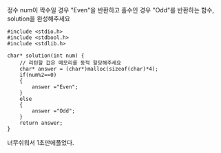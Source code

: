 정수 num이 짝수일 경우 "Even"을 반환하고 홀수인 경우 "Odd"를 반환하는 함수, solution을 완성해주세요
```
#include <stdio.h>
#include <stdbool.h>
#include <stdlib.h>

char* solution(int num) {
    // 리턴할 값은 메모리를 동적 할당해주세요
    char* answer = (char*)malloc(sizeof(char)*4);
    if(num%2==0)
    {
        answer ="Even";
    }
    else
    {
        answer ="Odd";
    }
    return answer;
}
```

너무쉬워서 1초만에풀었다.